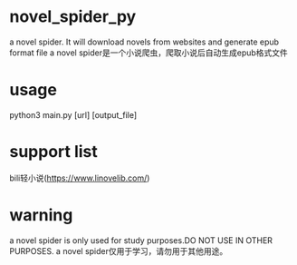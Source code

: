 # novel_spider_py
a novel spider. It will download novels from websites and generate epub format file
a novel spider是一个小说爬虫，爬取小说后自动生成epub格式文件

# usage
python3 main.py [url] [output_file]

# support list
bili轻小说(https://www.linovelib.com/)

# warning
a novel spider is only used for study purposes.DO NOT USE IN OTHER PURPOSES.
a novel spider仅用于学习，请勿用于其他用途。
